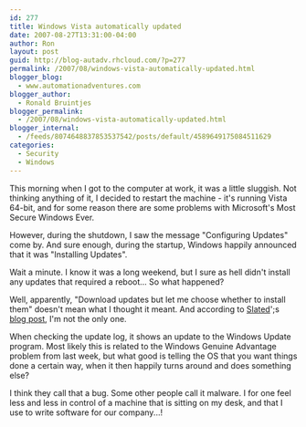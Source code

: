 ```yaml
---
id: 277
title: Windows Vista automatically updated
date: 2007-08-27T13:31:00-04:00
author: Ron
layout: post
guid: http://blog-autadv.rhcloud.com/?p=277
permalink: /2007/08/windows-vista-automatically-updated.html
blogger_blog:
  - www.automationadventures.com
blogger_author:
  - Ronald Bruintjes
blogger_permalink:
  - /2007/08/windows-vista-automatically-updated.html
blogger_internal:
  - /feeds/8074648837853537542/posts/default/4589649175084511629
categories:
  - Security
  - Windows
---
```

This morning when I got to the computer at work, it was a little sluggish. Not thinking anything of it, I decided to restart the machine - it's running Vista 64-bit, and for some reason there are some problems with Microsoft's Most Secure Windows Ever.

However, during the shutdown, I saw the message "Configuring Updates" come by. And sure enough, during the startup, Windows happily announced that it was "Installing Updates".

Wait a minute. I know it was a long weekend, but I sure as hell didn't install any updates that required a reboot... So what happened?

Well, apparently, "Download updates but let me choose whether to install them" doesn't mean what I thought it meant. And according to [Slated](http://slated.org/)';s [blog post](http://slated.org/windows_by_stealth_the_updates_you_dont_want), I'm not the only one.

When checking the update log, it shows an update to the Windows Update program. Most likely this is related to the Windows Genuine Advantage problem from last week, but what good is telling the OS that you want things done a certain way, when it then happily turns around and does something else?

I think they call that a bug. Some other people call it malware. I for one feel less and less in control of a machine that is sitting on my desk, and that I use to write software for our company...!